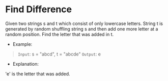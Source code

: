 # Find Difference

Given two strings s and t which consist of only lowercase letters.
String t is generated by random shuffling string s and then add one more letter at a random position.
Find the letter that was added in t.

- Example:

> `Input`:
s = "abcd", t = "abcde"
> `Output`:
e

- Explanation:

'e' is the letter that was added.
